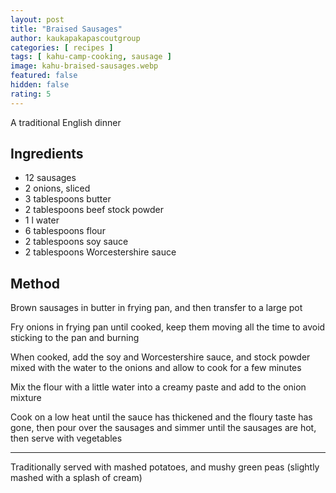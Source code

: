 ```yaml
---
layout: post
title: "Braised Sausages"
author: kaukapakapascoutgroup
categories: [ recipes ]
tags: [ kahu-camp-cooking, sausage ]
image: kahu-braised-sausages.webp
featured: false
hidden: false
rating: 5
---
```


A traditional English dinner

## Ingredients

* 12 sausages 
* 2 onions, sliced
* 3 tablespoons butter
* 2 tablespoons beef stock powder
* 1 l water 
* 6 tablespoons flour
* 2 tablespoons soy sauce
* 2 tablespoons Worcestershire sauce

## Method

Brown sausages in butter in frying pan, and then transfer to a large pot

Fry onions in frying pan until cooked, keep them moving all the time to avoid sticking to the pan and burning

When cooked, add the soy and Worcestershire sauce, and stock powder mixed with the water to the onions and allow to cook for a few minutes

Mix the flour with a little water into a creamy paste and add to the onion mixture

Cook on a low heat until the sauce has thickened and the floury taste has gone, then pour over the sausages and simmer until the sausages are hot, then serve with vegetables

---

Traditionally served with mashed potatoes, and mushy green peas (slightly mashed with a splash of cream)
